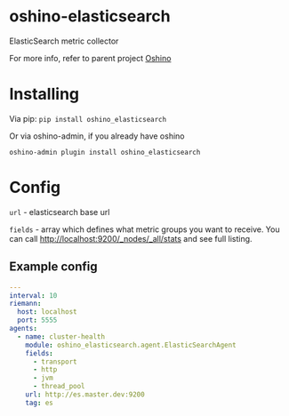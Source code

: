 oshino-elasticsearch
=====================
ElasticSearch metric collector

For more info, refer to parent project [Oshino](https://github.com/CodersOfTheNight/oshino)

Installing
==========
Via pip:
`pip install oshino_elasticsearch`

Or via oshino-admin, if you already have oshino

`oshino-admin plugin install oshino_elasticsearch`

Config
======

`url` - elasticsearch base url

`fields` - array which defines what metric groups you want to receive. You can call [http://localhost:9200/_nodes/_all/stats](http://localhost:9200/_nodes/_all/stats) and see full listing.

Example config
---------------
```yaml
---
interval: 10
riemann:
  host: localhost
  port: 5555
agents:
  - name: cluster-health
    module: oshino_elasticsearch.agent.ElasticSearchAgent
    fields:
      - transport
      - http
      - jvm
      - thread_pool
    url: http://es.master.dev:9200
    tag: es
```

